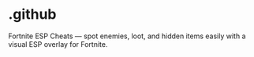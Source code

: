 # .github
Fortnite ESP Cheats — spot enemies, loot, and hidden items easily with a visual ESP overlay for Fortnite.
